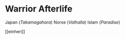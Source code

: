 # Warrior Afterlife

  Japan (*Takamagahara*)
  Norse (*Valhalla*)
  Islam (*Paradise*)
  
  
  [[einheri]]
 